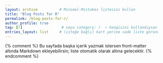 ```yaml
---
layout: archive          # Minimal-Mistakes listesini kullan
title: "Blog Posts for R"
permalink: /blog-posts-for-r/
author_profile: true
tag: [r]                  # veya category: r  ← hangisini kullandıysan
entries_layout: list     # (isteğe bağlı) kart yerine sade liste görünümü
---
```


{% comment %}
Bu sayfada başka içerik yazmak istersen front-matter altında Markdown ekleyebilirsin;
liste otomatik olarak altına gelecektir.
{% endcomment %}
